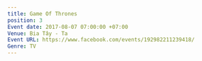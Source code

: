 ```yaml
---
title: Game Of Thrones
position: 3
Event date: 2017-08-07 07:00:00 +07:00
Venue: Bia Tây - Ta
Event URL: https://www.facebook.com/events/192982211239418/
Genre: TV
---
```


